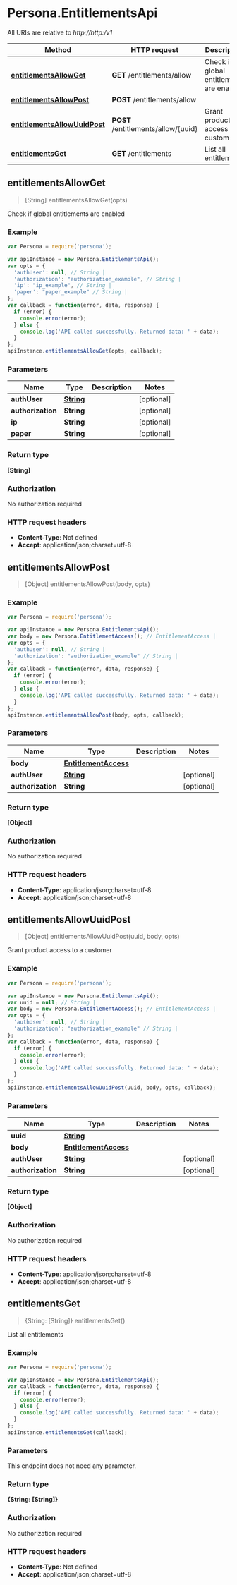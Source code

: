 # Persona.EntitlementsApi

All URIs are relative to *http://http:/v1*

Method | HTTP request | Description
------------- | ------------- | -------------
[**entitlementsAllowGet**](EntitlementsApi.md#entitlementsAllowGet) | **GET** /entitlements/allow | Check if global entitlements are enabled
[**entitlementsAllowPost**](EntitlementsApi.md#entitlementsAllowPost) | **POST** /entitlements/allow | 
[**entitlementsAllowUuidPost**](EntitlementsApi.md#entitlementsAllowUuidPost) | **POST** /entitlements/allow/{uuid} | Grant product access to a customer
[**entitlementsGet**](EntitlementsApi.md#entitlementsGet) | **GET** /entitlements | List all entitlements



## entitlementsAllowGet

> [String] entitlementsAllowGet(opts)

Check if global entitlements are enabled

### Example

```javascript
var Persona = require('persona');

var apiInstance = new Persona.EntitlementsApi();
var opts = {
  'authUser': null, // String | 
  'authorization': "authorization_example", // String | 
  'ip': "ip_example", // String | 
  'paper': "paper_example" // String | 
};
var callback = function(error, data, response) {
  if (error) {
    console.error(error);
  } else {
    console.log('API called successfully. Returned data: ' + data);
  }
};
apiInstance.entitlementsAllowGet(opts, callback);
```

### Parameters



Name | Type | Description  | Notes
------------- | ------------- | ------------- | -------------
 **authUser** | [**String**](.md)|  | [optional] 
 **authorization** | **String**|  | [optional] 
 **ip** | **String**|  | [optional] 
 **paper** | **String**|  | [optional] 

### Return type

**[String]**

### Authorization

No authorization required

### HTTP request headers

- **Content-Type**: Not defined
- **Accept**: application/json;charset=utf-8


## entitlementsAllowPost

> [Object] entitlementsAllowPost(body, opts)



### Example

```javascript
var Persona = require('persona');

var apiInstance = new Persona.EntitlementsApi();
var body = new Persona.EntitlementAccess(); // EntitlementAccess | 
var opts = {
  'authUser': null, // String | 
  'authorization': "authorization_example" // String | 
};
var callback = function(error, data, response) {
  if (error) {
    console.error(error);
  } else {
    console.log('API called successfully. Returned data: ' + data);
  }
};
apiInstance.entitlementsAllowPost(body, opts, callback);
```

### Parameters



Name | Type | Description  | Notes
------------- | ------------- | ------------- | -------------
 **body** | [**EntitlementAccess**](EntitlementAccess.md)|  | 
 **authUser** | [**String**](.md)|  | [optional] 
 **authorization** | **String**|  | [optional] 

### Return type

**[Object]**

### Authorization

No authorization required

### HTTP request headers

- **Content-Type**: application/json;charset=utf-8
- **Accept**: application/json;charset=utf-8


## entitlementsAllowUuidPost

> [Object] entitlementsAllowUuidPost(uuid, body, opts)

Grant product access to a customer

### Example

```javascript
var Persona = require('persona');

var apiInstance = new Persona.EntitlementsApi();
var uuid = null; // String | 
var body = new Persona.EntitlementAccess(); // EntitlementAccess | 
var opts = {
  'authUser': null, // String | 
  'authorization': "authorization_example" // String | 
};
var callback = function(error, data, response) {
  if (error) {
    console.error(error);
  } else {
    console.log('API called successfully. Returned data: ' + data);
  }
};
apiInstance.entitlementsAllowUuidPost(uuid, body, opts, callback);
```

### Parameters



Name | Type | Description  | Notes
------------- | ------------- | ------------- | -------------
 **uuid** | [**String**](.md)|  | 
 **body** | [**EntitlementAccess**](EntitlementAccess.md)|  | 
 **authUser** | [**String**](.md)|  | [optional] 
 **authorization** | **String**|  | [optional] 

### Return type

**[Object]**

### Authorization

No authorization required

### HTTP request headers

- **Content-Type**: application/json;charset=utf-8
- **Accept**: application/json;charset=utf-8


## entitlementsGet

> {String: [String]} entitlementsGet()

List all entitlements

### Example

```javascript
var Persona = require('persona');

var apiInstance = new Persona.EntitlementsApi();
var callback = function(error, data, response) {
  if (error) {
    console.error(error);
  } else {
    console.log('API called successfully. Returned data: ' + data);
  }
};
apiInstance.entitlementsGet(callback);
```

### Parameters

This endpoint does not need any parameter.

### Return type

**{String: [String]}**

### Authorization

No authorization required

### HTTP request headers

- **Content-Type**: Not defined
- **Accept**: application/json;charset=utf-8

